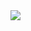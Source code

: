 
<img src="https://capsule-render.vercel.app/api?type=cylinder&color=auto&text=Junior%20Back-end%20Developer&fontAlignY=45&fontSize=40&height=150&desc=park min gyun&descAlignY=70">


<!--
**parkmingyun99/parkmingyun99** is a ✨ _special_ ✨ repository because its `README.md` (this file) appears on your GitHub profile.

Here are some ideas to get you started:

- 🔭 I’m currently working on ...
- 🌱 I’m currently learning ...
- 👯 I’m looking to collaborate on ...
- 🤔 I’m looking for help with ...
- 💬 Ask me about ...
- 📫 How to reach me: ...
- 😄 Pronouns: ...
- ⚡ Fun fact: ...
-->
